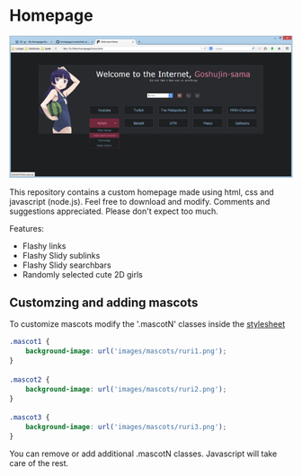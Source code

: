 Homepage
====

![alt tag](screenshots/preview.png "Homepage preview")

This repository contains a custom homepage made using html, css and javascript (node.js). Feel free to download and modify. Comments and suggestions appreciated. Please don't expect too much.

Features:
* Flashy links
* Flashy Slidy sublinks
* Flashy Slidy searchbars 
* Randomly selected cute 2D girls

Customzing and adding mascots
----

To customize mascots modify the '.mascotN' classes inside the [stylesheet](style.css)

```css
.mascot1 {
    background-image: url('images/mascots/ruri1.png');
}

.mascot2 {
    background-image: url('images/mascots/ruri2.png');
}

.mascot3 {
    background-image: url('images/mascots/ruri3.png');
}
```

You can remove or add additional .mascotN classes. Javascript will take care of the rest.
